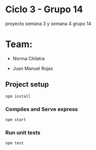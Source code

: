 # Ciclo 3 - Grupo 14
proyecto semana 3 y semana 4 grupo 14

# Team:

- Norma Chilatra

- Juan Manuel Rojas

## Project setup
```
npm install
```

### Compiles and Serve express
```
npm start
```

### Run unit tests
```
npm test
```
